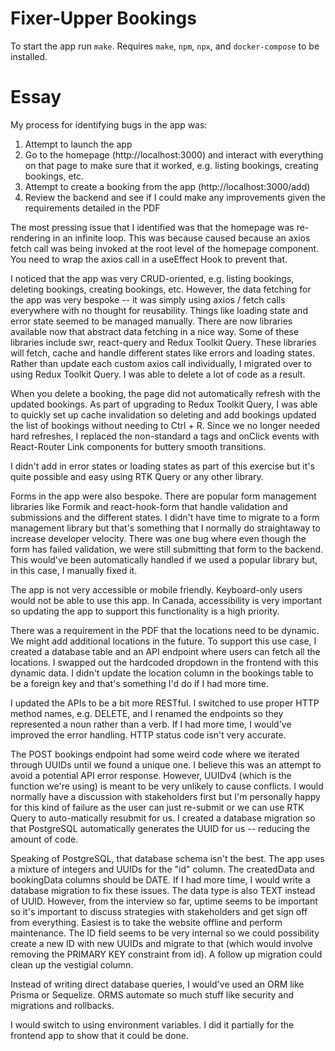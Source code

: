 # Fixer-Upper Bookings

To start the app run `make`. Requires `make`, `npm`, `npx`, and `docker-compose` to be installed.

# Essay

My process for identifying bugs in the app was:

1. Attempt to launch the app
2. Go to the homepage (http://localhost:3000) and interact with everything on that page to make sure that it worked, e.g. listing bookings, creating bookings, etc.
3. Attempt to create a booking from the app (http://localhost:3000/add)
4. Review the backend and see if I could make any improvements given the requirements detailed in the PDF

The most pressing issue that I identified was that the homepage was re-rendering in an infinite loop. This was because caused because an axios fetch call was being invoked at the root level of the homepage component. You need to wrap the axios call in a useEffect Hook to prevent that.

I noticed that the app was very CRUD-oriented, e.g. listing bookings, deleting bookings, creating bookings, etc. However, the data fetching for the app was very bespoke -- it was simply using axios / fetch calls everywhere with no thought for reusability. Things like loading state and error state seemed to be managed manually. There are now libraries available now that abstract data fetching in a nice way. Some of these libraries include swr, react-query and Redux Toolkit Query. These libraries will fetch, cache and handle different states like errors and loading states. Rather than update each custom axios call individually, I migrated over to using Redux Toolkit Query. I was able to delete a lot of code as a result.

When you delete a booking, the page did not automatically refresh with the updated bookings. As part of upgrading to Redux Toolkit Query, I was able to quickly set up cache invalidation so deleting and add bookings updated the list of bookings without needing to Ctrl + R. Since we no longer needed hard refreshes, I replaced the non-standard a tags and onClick events with React-Router Link components for buttery smooth transitions.

I didn't add in error states or loading states as part of this exercise but it's quite possible and easy using RTK Query or any other library.

Forms in the app were also bespoke. There are popular form management libraries like Formik and react-hook-form that handle validation and submissions and the different states. I didn't have time to migrate to a form management library but that's something that I normally do straightaway to increase developer velocity. There was one bug where even though the form has failed validation, we were still submitting that form to the backend. This would've been automatically handled if we used a popular library but, in this case, I manually fixed it.

The app is not very accessible or mobile friendly. Keyboard-only users would not be able to use this app. In Canada, accessibility is very important so updating the app to support this functionality is a high priority.

There was a requirement in the PDF that the locations need to be dynamic. We might add additional locations in the future. To support this use case, I created a database table and an API endpoint where users can fetch all the locations. I swapped out the hardcoded dropdown in the frontend with this dynamic data. I didn't update the location column in the bookings table to be a foreign key and that's something I'd do if I had more time.

I updated the APIs to be a bit more RESTful. I switched to use proper HTTP method names, e.g. DELETE, and I renamed the endpoints so they represented a noun rather than a verb. If I had more time, I would've improved the error handling. HTTP status code isn't very accurate.

The POST bookings endpoint had some weird code where we iterated through UUIDs until we found a unique one. I believe this was an attempt to avoid a potential API error response. However, UUIDv4 (which is the function we're using) is meant to be very unlikely to cause conflicts. I would normally have a discussion with stakeholders first but I'm personally happy for this kind of failure as the user can just re-submit or we can use RTK Query to auto-matically resubmit for us. I created a database migration so that PostgreSQL automatically generates the UUID for us -- reducing the amount of code.

Speaking of PostgreSQL, that database schema isn't the best. The app uses a mixture of integers and UUIDs for the "id" column. The createdData and bookingData columns should be DATE. If I had more time, I would write a database migration to fix these issues. The data type is also TEXT instead of UUID. However, from the interview so far, uptime seems to be important so it's important to discuss strategies with stakeholders and get sign off from everything. Easiest is to take the website offline and perform maintenance. The ID field seems to be very internal so we could possibility create a new ID with new UUIDs and migrate to that (which would involve removing the PRIMARY KEY constraint from id). A follow up migration could clean up the vestigial column.

Instead of writing direct database queries, I would've used an ORM like Prisma or Sequelize. ORMS automate so much stuff like security and migrations and rollbacks.

I would switch to using environment variables. I did it partially for the frontend app to show that it could be done.
